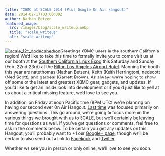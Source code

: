 ```yaml
---
title: "XBMC at SCALE 2014 (Plus Google On Air Hangout)"
date: 2014-02-17T03:00:00Z
author: Nathan Betzen
featured_image:
  src: /images/blog/scale_writeup.webp
  title: "scale_writeup"
  alt: "scale_writeup"
---
```


[![scale_12x_dodecahedron](/images/blog/scale_12x_dodecahedron-300x116.webp)](/images/blog/scale_12x_dodecahedron.webp)Greetings XBMC users in the southern California region! We’d like to take this time to formally invite you to come visit us at our booth at the [Southern California Linux Expo](https://www.socallinuxexpo.org/scale12x/ "SCALE 12x") this Saturday and Sunday (Feb. 22nd-23rd) at the [Hilton Los Angeles Airport Hotel](https://www.google.com/maps/place/HILTON+LOS+ANGELES+AIRPORT/@33.9458927,-118.3815991,17z/data=!3m1!4b1!4m2!3m1!1s0x80c2b6d0ab867dfd:0x677d718bedcbed3f "Hilton airport on Google Maps"). Manning the booth this year are natethomas (Nathan Betzen), Keith (Keith Herrington), nedscott (Ned Scott), and garbear (Garrett Brown). As always we’re hoping to show off some of the latest and greatest XBMC gear, gadgets, and updates. If you’d like to get an inside look into development or if you’d just like to yell at us about a critical missing feature, we’d love to see you.

In addition, on Friday at noon Pacific time (8PM UTC) we’re planning on having our second ever On Air Hangout. [Last time](https://www.youtube.com/watch?v=w5xBDBnxoVc "First XBMC Hangout") was focused primarily on answering questions. This go around, we’re going to focus more on the various things we brought with us to SCALE, but we’ll certainly be leaving time for questions as well. If you’ve got questions or comments, feel free to ask in the comments below. To be certain you get any updates on this Hangout, you’ll probably want to +1 our [Google+ page](https://plus.google.com/+XBMC/posts "XBMC Google+ page"), though we’ll be certain to also send out a link to [Facebook](https://www.facebook.com/XBMC "XBMC on Facebook") and [Twitter](https://twitter.com/xbmc "XBMC on Twitter").

Whether we see you in person or only online, we’ll love to see you soon.
